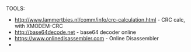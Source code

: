 TOOLS:
 * http://www.lammertbies.nl/comm/info/crc-calculation.html - CRC calc, with XMODEM-CRC
 * http://base64decode.net - base64 decoder online
 * https://www.onlinedisassembler.com - Online Disassembler
 * 
 
